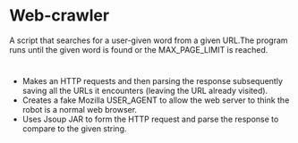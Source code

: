 # Web-crawler

A script that searches for a user-given word from a given URL.The program runs until the given word is found or the MAX_PAGE_LIMIT is reached. 

#

- Makes an HTTP requests and then parsing the response subsequently saving all the URLs it encounters (leaving the URL already visited). 
- Creates a fake Mozilla USER_AGENT to allow the web server to think the robot is a normal web browser.
- Uses Jsoup JAR to form the HTTP request and parse the response to compare to the given string.
